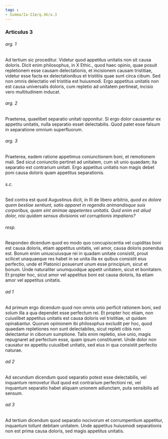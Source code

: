 ```yaml
---
tags : 
- Summa/Ia-IIæ/q.36/a.3
---
```


### Articulus 3

###### arg. 1
Ad tertium sic proceditur. Videtur quod appetitus unitatis non sit causa doloris. Dicit enim philosophus, in X Ethic., quod haec opinio, quae posuit repletionem esse causam delectationis, et incisionem causam tristitiae, videtur esse facta ex delectationibus et tristitiis quae sunt circa cibum. Sed non omnis delectatio vel tristitia est huiusmodi. Ergo appetitus unitatis non est causa universalis doloris, cum repletio ad unitatem pertineat, incisio vero multitudinem inducat.

###### arg. 2
Praeterea, quaelibet separatio unitati opponitur. Si ergo dolor causaretur ex appetitu unitatis, nulla separatio esset delectabilis. Quod patet esse falsum in separatione omnium superfluorum.

###### arg. 3
Praeterea, eadem ratione appetimus coniunctionem boni, et remotionem mali. Sed sicut coniunctio pertinet ad unitatem, cum sit unio quaedam; ita separatio est contrarium unitati. Ergo appetitus unitatis non magis debet poni causa doloris quam appetitus separationis.

###### s.c.
Sed contra est quod Augustinus dicit, in III de libero arbitrio, *quod ex dolore quem bestiae sentiunt, satis apparet in regendis animandisque suis corporibus, quam sint animae appetentes unitatis. Quid enim est aliud dolor, nisi quidam sensus divisionis vel corruptionis impatiens?*

###### resp.
Respondeo dicendum quod eo modo quo concupiscentia vel cupiditas boni est causa doloris, etiam appetitus unitatis, vel amor, causa doloris ponendus est. Bonum enim uniuscuiusque rei in quadam unitate consistit, prout scilicet unaquaeque res habet in se unita illa ex quibus consistit eius perfectio, unde et Platonici posuerunt unum esse principium, sicut et bonum. Unde naturaliter unumquodque appetit unitatem, sicut et bonitatem. Et propter hoc, sicut amor vel appetitus boni est causa doloris, ita etiam amor vel appetitus unitatis.

###### ad 1
Ad primum ergo dicendum quod non omnis unio perficit rationem boni, sed solum illa a qua dependet esse perfectum rei. Et propter hoc etiam, non cuiuslibet appetitus unitatis est causa doloris vel tristitiae, ut quidam opinabantur. Quorum opinionem ibi philosophus excludit per hoc, quod quaedam repletiones non sunt delectabiles, sicut repleti cibis non delectantur in ciborum sumptione. Talis enim repletio, sive unio, magis repugnaret ad perfectum esse, quam ipsum constitueret. Unde dolor non causatur ex appetitu cuiuslibet unitatis, sed eius in qua consistit perfectio naturae.

###### ad 2
Ad secundum dicendum quod separatio potest esse delectabilis, vel inquantum removetur illud quod est contrarium perfectioni rei, vel inquantum separatio habet aliquam unionem adiunctam, puta sensibilis ad sensum.

###### ad 3
Ad tertium dicendum quod separatio nocivorum et corrumpentium appetitur, inquantum tollunt debitam unitatem. Unde appetitus huiusmodi separationis non est prima causa doloris, sed magis appetitus unitatis.

